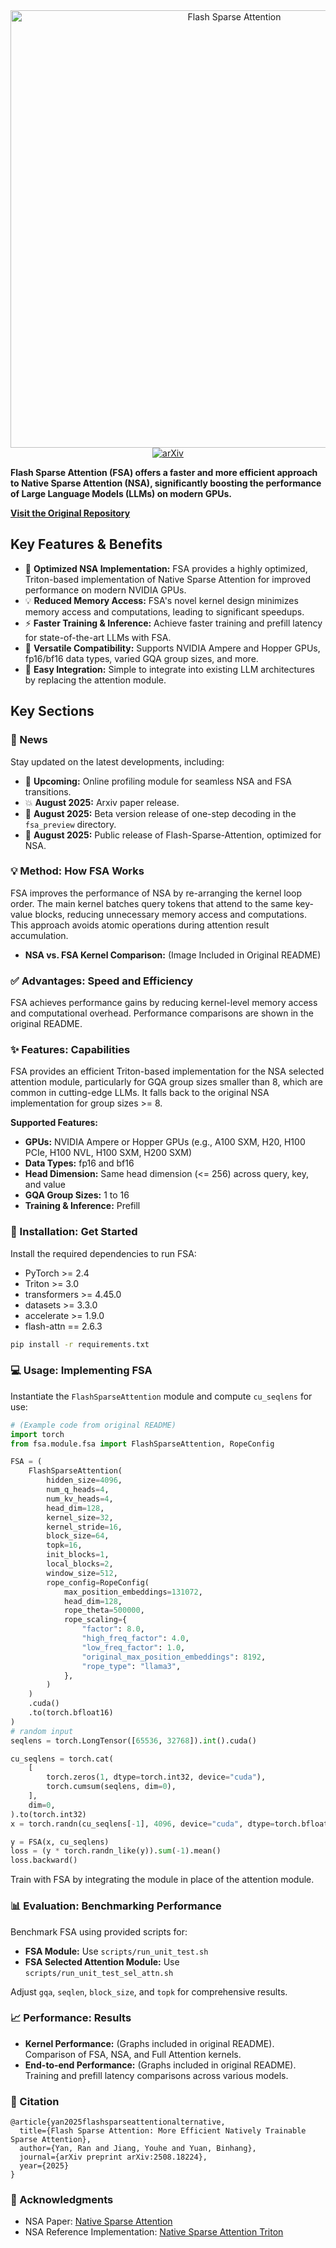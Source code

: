 <!-- Improved & SEO-Optimized README -->

<div align="center">
  <img src="https://github.com/user-attachments/assets/6dccb3a7-735b-4e99-bff9-3c9a31d85649" alt="Flash Sparse Attention" width="700">
  <br>
  <a href="https://arxiv.org/abs/2508.18224">
    <img src="https://img.shields.io/badge/arXiv-2508.18224-b31b1b.svg?style=flat-square" alt="arXiv">
  </a>
</div>

**Flash Sparse Attention (FSA) offers a faster and more efficient approach to Native Sparse Attention (NSA), significantly boosting the performance of Large Language Models (LLMs) on modern GPUs.**

**[Visit the Original Repository](https://github.com/Relaxed-System-Lab/Flash-Sparse-Attention)**

## Key Features & Benefits

*   🚀 **Optimized NSA Implementation:** FSA provides a highly optimized, Triton-based implementation of Native Sparse Attention for improved performance on modern NVIDIA GPUs.
*   💡 **Reduced Memory Access:** FSA's novel kernel design minimizes memory access and computations, leading to significant speedups.
*   ⚡ **Faster Training & Inference:** Achieve faster training and prefill latency for state-of-the-art LLMs with FSA.
*   🔄 **Versatile Compatibility:** Supports NVIDIA Ampere and Hopper GPUs, fp16/bf16 data types, varied GQA group sizes, and more.
*   📝 **Easy Integration:**  Simple to integrate into existing LLM architectures by replacing the attention module.

## Key Sections

### 📰 News

Stay updated on the latest developments, including:

*   🚀 **Upcoming:** Online profiling module for seamless NSA and FSA transitions.
*   💥 **August 2025:** Arxiv paper release.
*   🎈 **August 2025:** Beta version release of one-step decoding in the `fsa_preview` directory.
*   🎉 **August 2025:** Public release of Flash-Sparse-Attention, optimized for NSA.

### 💡 Method: How FSA Works

FSA improves the performance of NSA by re-arranging the kernel loop order. The main kernel batches query tokens that attend to the same key-value blocks, reducing unnecessary memory access and computations.  This approach avoids atomic operations during attention result accumulation.

*   **NSA vs. FSA Kernel Comparison:** (Image Included in Original README)

### ✅ Advantages: Speed and Efficiency

FSA achieves performance gains by reducing kernel-level memory access and computational overhead. Performance comparisons are shown in the original README.

### ✨ Features: Capabilities

FSA provides an efficient Triton-based implementation for the NSA selected attention module, particularly for GQA group sizes smaller than 8, which are common in cutting-edge LLMs. It falls back to the original NSA implementation for group sizes >= 8.

**Supported Features:**

*   **GPUs:** NVIDIA Ampere or Hopper GPUs (e.g., A100 SXM, H20, H100 PCIe, H100 NVL, H100 SXM, H200 SXM)
*   **Data Types:** fp16 and bf16
*   **Head Dimension:** Same head dimension (<= 256) across query, key, and value
*   **GQA Group Sizes:** 1 to 16
*   **Training & Inference:** Prefill

### 🚀 Installation: Get Started

Install the required dependencies to run FSA:

*   PyTorch >= 2.4
*   Triton >= 3.0
*   transformers >= 4.45.0
*   datasets >= 3.3.0
*   accelerate >= 1.9.0
*   flash-attn == 2.6.3

```bash
pip install -r requirements.txt
```

### 💻 Usage: Implementing FSA

Instantiate the `FlashSparseAttention` module and compute `cu_seqlens` for use:

```python
# (Example code from original README)
import torch
from fsa.module.fsa import FlashSparseAttention, RopeConfig

FSA = (
    FlashSparseAttention(
        hidden_size=4096,
        num_q_heads=4,
        num_kv_heads=4,
        head_dim=128,
        kernel_size=32,
        kernel_stride=16,
        block_size=64,
        topk=16,
        init_blocks=1,
        local_blocks=2,
        window_size=512,
        rope_config=RopeConfig(
            max_position_embeddings=131072,
            head_dim=128,
            rope_theta=500000,
            rope_scaling={
                "factor": 8.0,
                "high_freq_factor": 4.0,
                "low_freq_factor": 1.0,
                "original_max_position_embeddings": 8192,
                "rope_type": "llama3",
            },
        )
    )
    .cuda()
    .to(torch.bfloat16)
)
# random input
seqlens = torch.LongTensor([65536, 32768]).int().cuda()

cu_seqlens = torch.cat(
    [
        torch.zeros(1, dtype=torch.int32, device="cuda"),
        torch.cumsum(seqlens, dim=0),
    ],
    dim=0,
).to(torch.int32)
x = torch.randn(cu_seqlens[-1], 4096, device="cuda", dtype=torch.bfloat16)

y = FSA(x, cu_seqlens)
loss = (y * torch.randn_like(y)).sum(-1).mean()
loss.backward()
```

Train with FSA by integrating the module in place of the attention module.

### 📊 Evaluation: Benchmarking Performance

Benchmark FSA using provided scripts for:

*   **FSA Module:**  Use `scripts/run_unit_test.sh`
*   **FSA Selected Attention Module:** Use `scripts/run_unit_test_sel_attn.sh`

Adjust `gqa`, `seqlen`, `block_size`, and `topk` for comprehensive results.

### 📈 Performance: Results

*   **Kernel Performance:** (Graphs included in original README). Comparison of FSA, NSA, and Full Attention kernels.
*   **End-to-end Performance:** (Graphs included in original README). Training and prefill latency comparisons across various models.

### 📝 Citation

```
@article{yan2025flashsparseattentionalternative,
  title={Flash Sparse Attention: More Efficient Natively Trainable Sparse Attention},
  author={Yan, Ran and Jiang, Youhe and Yuan, Binhang},
  journal={arXiv preprint arXiv:2508.18224},
  year={2025}
}
```

### 🙏 Acknowledgments

*   NSA Paper: [Native Sparse Attention](https://arxiv.org/abs/2502.11089)
*   NSA Reference Implementation: [Native Sparse Attention Triton](https://github.com/XunhaoLai/native-sparse-attention-triton)